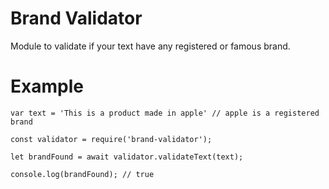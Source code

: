 # Brand Validator
Module to validate if your text have any registered or famous brand.

# Example

    var text = 'This is a product made in apple' // apple is a registered brand

    const validator = require('brand-validator');

    let brandFound = await validator.validateText(text);

    console.log(brandFound); // true
